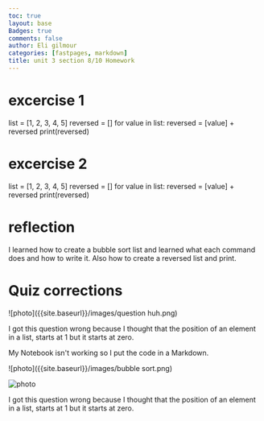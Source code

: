 ```yaml
---
toc: true
layout: base
Badges: true
comments: false
author: Eli gilmour
categories: [fastpages, markdown]
title: unit 3 section 8/10 Homework
---
```


# excercise 1

list = [1, 2, 3, 4, 5]
reversed = []
for value in list:
    reversed = [value] + reversed
print(reversed)

# excercise 2 

list = [1, 2, 3, 4, 5]
reversed = []
for value in list:
    reversed = [value] + reversed
print(reversed)

# reflection

I learned how to create a bubble sort list and learned what each command does and how to write it. Also how to create a reversed list and print.

# Quiz corrections 

![photo]({{site.baseurl}}/images/question huh.png)

I got this question wrong because I thought that the position of an element in a list, starts at 1 but it starts at zero.

My Notebook isn't working so I put the code in a Markdown. 

![photo]({{site.baseurl}}/images/bubble sort.png)

![photo]({{site.baseurl}}/images/python.png)


I got this question wrong because I thought that the position of an element in a list, starts at 1 but it starts at zero.
